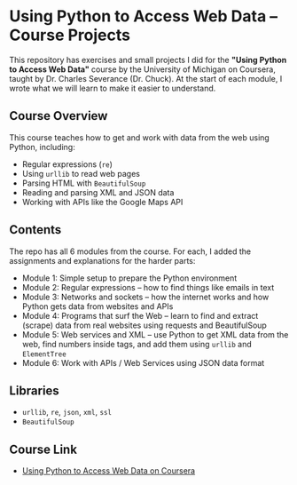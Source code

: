 # Using Python to Access Web Data – Course Projects

This repository has exercises and small projects I did for the **"Using Python to Access Web Data"** course by the University of Michigan on Coursera, taught by Dr. Charles Severance (Dr. Chuck).
At the start of each module, I wrote what we will learn to make it easier to understand.

## Course Overview

This course teaches how to get and work with data from the web using Python, including:

* Regular expressions (`re`)
* Using `urllib` to read web pages
* Parsing HTML with `BeautifulSoup`
* Reading and parsing XML and JSON data
* Working with APIs like the Google Maps API

## Contents

The repo has all 6 modules from the course. For each, I added the assignments and explanations for the harder parts:

* Module 1: Simple setup to prepare the Python environment
* Module 2: Regular expressions – how to find things like emails in text
* Module 3: Networks and sockets – how the internet works and how Python gets data from websites and APIs
* Module 4: Programs that surf the Web – learn to find and extract (scrape) data from real websites using requests and BeautifulSoup
* Module 5: Web services and XML – use Python to get XML data from the web, find numbers inside tags, and add them using `urllib` and `ElementTree`
* Module 6: Work with APIs / Web Services using JSON data format

## Libraries

* `urllib`, `re`, `json`, `xml`, `ssl`
* `BeautifulSoup`

## Course Link

* [Using Python to Access Web Data on Coursera](https://www.coursera.org/learn/python-network-data)
